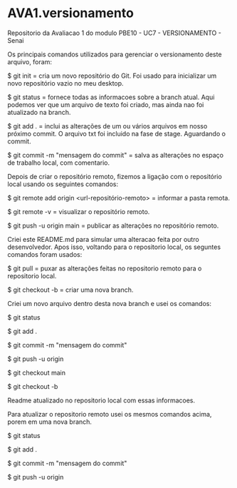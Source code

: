 # AVA1.versionamento
Repositorio da Avaliacao 1 do modulo PBE10 - UC7 - VERSIONAMENTO - Senai

Os principais comandos utilizados para gerenciar o versionamento deste arquivo, foram:

$ git init = cria um novo repositório do Git. 
  Foi usado para inicializar um novo repositório vazio no meu desktop.

$ git status = fornece todas as informacoes sobre a branch atual.
  Aqui podemos ver que um arquivo de texto foi criado, mas ainda nao foi atualizado na branch.
  
$ git add . = inclui as alterações de um ou vários arquivos em nosso próximo commit.
  O arquivo txt foi incluido na fase de stage. Aguardando o commit.
  
$ git commit -m "mensagem do commit" = salva as alterações no espaço de trabalho local, com comentario.

Depois de criar o repositório remoto, fizemos a ligação com o repositório local usando os seguintes comandos:

$ git remote add origin <url-repositório-remoto> = informar a pasta remota.

$ git remote -v = visualizar o repositório remoto.

$ git push -u origin main = publicar as alterações no repositório remoto.

Criei este README.md para simular uma alteracao feita por outro desenvolvedor. Apos isso, voltando para o repositorio local, os seguntes comandos foram usados:

$ git pull = puxar as alterações feitas no repositorio remoto para o repositorio local.

$ git checkout -b <nome-da-branch> = criar uma nova branch.

Criei um novo arquivo dentro desta nova branch e usei os comandos:

$ git status

$ git add .

$ git commit -m "mensagem do commit"

$ git push -u origin <nome-da-branch>

$ git checkout main 

$ git checkout -b <nome-da-branch>

Readme atualizado no repositorio local com essas informacoes. 

Para atualizar o repositorio remoto usei os mesmos comandos acima, porem em uma nova branch. 

$ git status

$ git add .

$ git commit -m "mensagem do commit"

$ git push -u origin <nome-da-branch>

 



